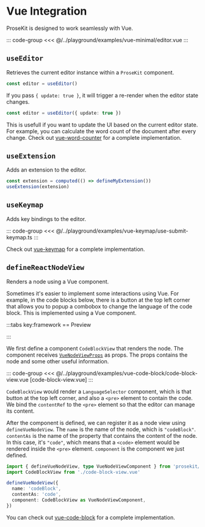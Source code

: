 # Vue Integration

ProseKit is designed to work seamlessly with Vue.

::: code-group
<<< @/../playground/examples/vue-minimal/editor.vue
:::

## `useEditor`

Retrieves the current editor instance within a `ProseKit` component.

```ts
const editor = useEditor()
```

If you pass `{ update: true }`, it will trigger a re-render when the editor state changes.

```ts
const editor = useEditor({ update: true })
```

This is usefull if you want to update the UI based on the current editor state.
For example, you can calculate the word count of the document after every
change. Check out [vue-word-counter](/examples/vue-word-counter) for a
complete implementation.

## `useExtension`

Adds an extension to the editor.

```ts
const extension = computed(() => defineMyExtension())
useExtension(extension)
```

## `useKeymap`

Adds key bindings to the editor.

::: code-group
<<< @/../playground/examples/vue-keymap/use-submit-keymap.ts
:::

Check out [vue-keymap](/examples/vue-keymap) for a complete implementation.

## `defineReactNodeView`

Renders a node using a Vue component.

Sometimes it's easier to implement some interactions using Vue. For example, in the code blocks below, there is a button at the top left corner that allows you to popup a combobox to change the language of the code block. This is implemented using a Vue component.

<script setup>
import App from '../../components/vue-code-block/editor.vue'
</script>

:::tabs key:framework
== Preview

<ClientOnly><App/></ClientOnly>
:::

We first define a component `CodeBlockView` that renders the node. The component receives [`VueNodeViewProps`](/api/interfaces/vue-node-view-props) as props. The props contains the node and some other useful information.

::: code-group
<<< @/../playground/examples/vue-code-block/code-block-view.vue [code-block-view.vue]
:::

`CodeBlockView` would render a `LanguageSelector` component, which is that button at the top left corner, and also a `<pre>` element to contain the code. We bind the `contentRef` to the `<pre>` element so that the editor can manage its content.

After the component is defined, we can register it as a node view using `defineVueNodeView`. The `name` is the name of the node, which is `"codeBlock"`. `contentAs` is the name of the property that contains the content of the node. In this case, it's `"code"`, which means that a `<code>` element would be rendered inside the `<pre>` element. `component` is the component we just defined.

```ts
import { defineVueNodeView, type VueNodeViewComponent } from 'prosekit/vue'
import CodeBlockView from './code-block-view.vue'

defineVueNodeView({
  name: 'codeBlock',
  contentAs: 'code',
  component: CodeBlockView as VueNodeViewComponent,
})
```

You can check out [vue-code-block](/examples/vue-code-block) for a complete implementation.

